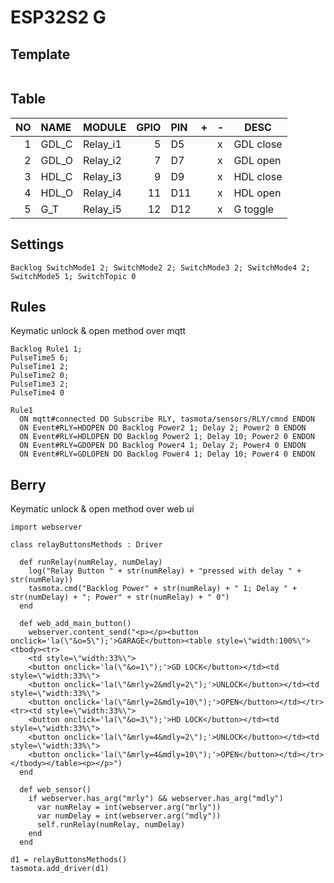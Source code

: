# ESP32S2 G

## Template

```

```

## Table

| NO | NAME | MODULE | GPIO | PIN | + | - | DESC |
|--:|:--|:--|--:|:--|---|---|---|
| 1 | GDL_C | Relay_i1 | 5 | D5 | | x | GDL close |
| 2 | GDL_O | Relay_i2 | 7 | D7 | | x | GDL open |
| 3 | HDL_C | Relay_i3 | 9 | D9 | | x | HDL close |
| 4 | HDL_O | Relay_i4 | 11 | D11 | | x | HDL open |
| 5 | G_T | Relay_i5 | 12 | D12 | | x | G toggle |

## Settings

```
Backlog SwitchMode1 2; SwitchMode2 2; SwitchMode3 2; SwitchMode4 2; SwitchMode5 1; SwitchTopic 0
```

## Rules

Keymatic unlock & open method over mqtt

```
Backlog Rule1 1;
PulseTime5 6;
PulseTime1 2;
PulseTime2 0;
PulseTime3 2;
PulseTime4 0
 
Rule1
  ON mqtt#connected DO Subscribe RLY, tasmota/sensors/RLY/cmnd ENDON
  ON Event#RLY=HDOPEN DO Backlog Power2 1; Delay 2; Power2 0 ENDON
  ON Event#RLY=HDLOPEN DO Backlog Power2 1; Delay 10; Power2 0 ENDON
  ON Event#RLY=GDOPEN DO Backlog Power4 1; Delay 2; Power4 0 ENDON
  ON Event#RLY=GDLOPEN DO Backlog Power4 1; Delay 10; Power4 0 ENDON
```

## Berry

Keymatic unlock & open method over web ui

```
import webserver

class relayButtonsMethods : Driver

  def runRelay(numRelay, numDelay)
    log("Relay Button " + str(numRelay) + "pressed with delay " + str(numRelay))
    tasmota.cmd("Backlog Power" + str(numRelay) + " 1; Delay " + str(numDelay) + "; Power" + str(numRelay) + " 0")
  end

  def web_add_main_button()
    webserver.content_send("<p></p><button onclick='la(\"&o=5\");'>GARAGE</button><table style=\"width:100%\"><tbody><tr>
    <td style=\"width:33%\">
    <button onclick='la(\"&o=1\");'>GD LOCK</button></td><td style=\"width:33%\">
    <button onclick='la(\"&mrly=2&mdly=2\");'>UNLOCK</button></td><td style=\"width:33%\">
    <button onclick='la(\"&mrly=2&mdly=10\");'>OPEN</button></td></tr><tr><td style=\"width:33%\">
    <button onclick='la(\"&o=3\");'>HD LOCK</button></td><td style=\"width:33%\">
    <button onclick='la(\"&mrly=4&mdly=2\");'>UNLOCK</button></td><td style=\"width:33%\">
    <button onclick='la(\"&mrly=4&mdly=10\");'>OPEN</button></td></tr></tbody></table><p></p>")
  end

  def web_sensor()
    if webserver.has_arg("mrly") && webserver.has_arg("mdly")
      var numRelay = int(webserver.arg("mrly"))
      var numDelay = int(webserver.arg("mdly"))
      self.runRelay(numRelay, numDelay)
    end
  end
  
d1 = relayButtonsMethods()
tasmota.add_driver(d1)
```
